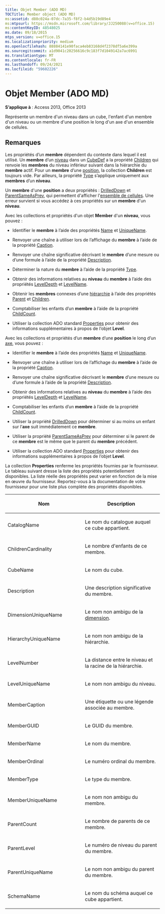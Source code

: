 ```yaml
---
title: Objet Member (ADO MD)
TOCTitle: Member object (ADO MD)
ms:assetid: d80c024a-07dc-7a35-f8f2-b4d5b19d89e4
ms:mtpsurl: https://msdn.microsoft.com/library/JJ250088(v=office.15)
ms:contentKeyID: 48548025
ms.date: 09/18/2015
mtps_version: v=office.15
ms.localizationpriority: medium
ms.openlocfilehash: 88884141e90faca4eb83168d4f2378df5a6e399a
ms.sourcegitcommit: a1d9041c20256616c9c183f7d1049142a7ac6991
ms.translationtype: MT
ms.contentlocale: fr-FR
ms.lasthandoff: 09/24/2021
ms.locfileid: "59602226"
---
```

# <a name="member-object-ado-md"></a>Objet Member (ADO MD)


**S’applique à** : Access 2013, Office 2013

Représente un membre d'un niveau dans un cube, l'enfant d'un membre d'un niveau ou un membre d'une position le long d'un axe d'un ensemble de cellules.

## <a name="remarks"></a>Remarques

Les propriétés d’un **membre** dépendent du contexte dans lequel il est utilisé. Un **membre** d’un [niveau](level-object-ado-md.md) dans un [CubeDef](cubedef-object-ado-md.md) a la propriété [Children](children-property-ado-md.md) qui renvoie les **membres** du niveau inférieur suivant dans la hiérarchie du **membre** actif. Pour un **membre** d’une [position](position-object-ado-md.md), la collection **Children** est toujours vide. Par ailleurs, la propriété [Type](type-property-ado-md.md) s’applique uniquement aux **membres** d’un **niveau**.

Un **membre** d'une **position** a deux propriétés : [DrilledDown](drilleddown-property-ado-md.md) et [ParentSameAsPrev](parentsameasprev-property-ado-md.md), qui permettent d'afficher l'[ensemble de cellules](cellset-object-ado-md.md). Une erreur survient si vous accédez à ces propriétés sur un **membre** d'un **niveau**.

Avec les collections et propriétés d'un objet **Member** d'un **niveau**, vous pouvez :

  - Identifier le **membre** à l’aide des propriétés [Name](name-property-ado-md.md) et [UniqueName](uniquename-property-ado-md.md).

  - Renvoyer une chaîne à utiliser lors de l’affichage du **membre** à l’aide de la propriété [Caption](caption-property-ado-md.md).

  - Renvoyer une chaîne significative décrivant le **membre** d’une mesure ou d’une formule à l’aide de la propriété [Description](description-property-ado-md.md).

  - Déterminer la nature du **membre** à l’aide de la propriété [Type](type-property-ado-md.md).

  - Obtenir des informations relatives au **niveau** du **membre** à l’aide des propriétés [LevelDepth](leveldepth-property-ado-md.md) et [LevelName](levelname-property-ado-md.md).

  - Obtenir les **membres** connexes d’une [hiérarchie](hierarchy-object-ado-md.md) à l’aide des propriétés [Parent](parent-property-ado-md.md) et [Children](children-property-ado-md.md).

  - Comptabiliser les enfants d’un **membre** à l’aide de la propriété [ChildCount](childcount-property-ado-md.md).

  - Utiliser la collection ADO standard [Properties](properties-collection-ado.md) pour obtenir des informations supplémentaires à propos de l’objet **Level**.

Avec les collections et propriétés d’un **membre** d’une **position** le long d’un [axe](axis-object-ado-md.md), vous pouvez :

  - Identifier le **membre** à l’aide des propriétés [Name](name-property-ado-md.md) et [UniqueName](uniquename-property-ado-md.md).

  - Renvoyer une chaîne à utiliser lors de l’affichage du **membre** à l’aide de la propriété [Caption](caption-property-ado-md.md).

  - Renvoyer une chaîne significative décrivant le **membre** d’une mesure ou d’une formule à l’aide de la propriété [Description](description-property-ado-md.md).

  - Obtenir des informations relatives au **niveau** du **membre** à l’aide des propriétés [LevelDepth](leveldepth-property-ado-md.md) et [LevelName](levelname-property-ado-md.md).

  - Comptabiliser les enfants d’un **membre** à l’aide de la propriété [ChildCount](childcount-property-ado-md.md).

  - Utiliser la propriété [DrilledDown](drilleddown-property-ado-md.md) pour déterminer si au moins un enfant sur l’**axe** suit immédiatement ce **membre**.

  - Utiliser la propriété [ParentSameAsPrev](parentsameasprev-property-ado-md.md) pour déterminer si le parent de ce **membre** est le même que le parent du **membre** précédent.

  - Utiliser la collection ADO standard [Properties](properties-collection-ado.md) pour obtenir des informations supplémentaires à propos de l’objet **Level**.

La collection **Properties** renferme les propriétés fournies par le fournisseur. Le tableau suivant dresse la liste des propriétés potentiellement disponibles. La liste réelle des propriétés peut varier en fonction de la mise en œuvre du fournisseur. Reportez-vous à la documentation de votre fournisseur pour une liste plus complète des propriétés disponibles.

<table>
<colgroup>
<col style="width: 50%" />
<col style="width: 50%" />
</colgroup>
<thead>
<tr class="header">
<th><p>Nom</p></th>
<th><p>Description</p></th>
</tr>
</thead>
<tbody>
<tr class="odd">
<td><p>CatalogName</p></td>
<td><p>Le nom du catalogue auquel ce cube appartient.</p></td>
</tr>
<tr class="even">
<td><p>ChildrenCardinality</p></td>
<td><p>Le nombre d'enfants de ce membre.</p></td>
</tr>
<tr class="odd">
<td><p>CubeName</p></td>
<td><p>Le nom du cube.</p></td>
</tr>
<tr class="even">
<td><p>Description</p></td>
<td><p>Une description significative du membre.</p></td>
</tr>
<tr class="odd">
<td><p>DimensionUniqueName</p></td>
<td><p>Le nom non ambigu de la <a href="dimension-object-ado-md.md">dimension</a>.</p></td>
</tr>
<tr class="even">
<td><p>HierarchyUniqueName</p></td>
<td><p>Le nom non ambigu de la hiérarchie.</p></td>
</tr>
<tr class="odd">
<td><p>LevelNumber</p></td>
<td><p>La distance entre le niveau et la racine de la hiérarchie.</p></td>
</tr>
<tr class="even">
<td><p>LevelUniqueName</p></td>
<td><p>Le nom non ambigu du niveau.</p></td>
</tr>
<tr class="odd">
<td><p>MemberCaption</p></td>
<td><p>Une étiquette ou une légende associée au membre.</p></td>
</tr>
<tr class="even">
<td><p>MemberGUID</p></td>
<td><p>Le GUID du membre.</p></td>
</tr>
<tr class="odd">
<td><p>MemberName</p></td>
<td><p>Le nom du membre.</p></td>
</tr>
<tr class="even">
<td><p>MemberOrdinal</p></td>
<td><p>Le numéro ordinal du membre.</p></td>
</tr>
<tr class="odd">
<td><p>MemberType</p></td>
<td><p>Le type du membre.</p></td>
</tr>
<tr class="even">
<td><p>MemberUniqueName</p></td>
<td><p>Le nom non ambigu du membre.</p></td>
</tr>
<tr class="odd">
<td><p>ParentCount</p></td>
<td><p>Le nombre de parents de ce membre.</p></td>
</tr>
<tr class="even">
<td><p>ParentLevel</p></td>
<td><p>Le numéro de niveau du parent du membre.</p></td>
</tr>
<tr class="odd">
<td><p>ParentUniqueName</p></td>
<td><p>Le nom non ambigu du parent du membre.</p></td>
</tr>
<tr class="even">
<td><p>SchemaName</p></td>
<td><p>Le nom du schéma auquel ce cube appartient.</p></td>
</tr>
</tbody>
</table>

